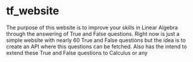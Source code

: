 # tf_website
The purpose of this website is to improve your skills in Linear Algebra 
through the answering of True and False questions. Right now is just a simple website
with nearly 60 True and False questions but the idea is to create an API where this questions
can be fetched. Also has the intend to extend these True and False questions to Calculus or any 
